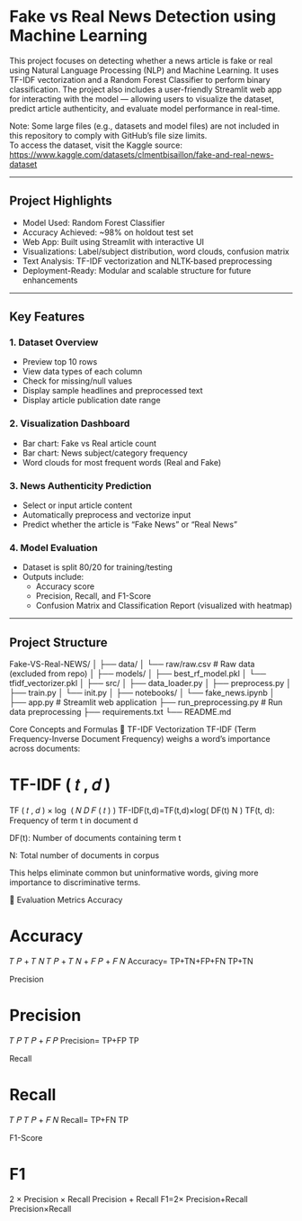 # Fake vs Real News Detection using Machine Learning

This project focuses on detecting whether a news article is fake or real using Natural Language Processing (NLP) and Machine Learning. It uses TF-IDF vectorization and a Random Forest Classifier to perform binary classification. The project also includes a user-friendly Streamlit web app for interacting with the model — allowing users to visualize the dataset, predict article authenticity, and evaluate model performance in real-time.

Note: Some large files (e.g., datasets and model files) are not included in this repository to comply with GitHub’s file size limits.  
To access the dataset, visit the Kaggle source: https://www.kaggle.com/datasets/clmentbisaillon/fake-and-real-news-dataset

---

## Project Highlights

- Model Used: Random Forest Classifier  
- Accuracy Achieved: ~98% on holdout test set  
- Web App: Built using Streamlit with interactive UI  
- Visualizations: Label/subject distribution, word clouds, confusion matrix  
- Text Analysis: TF-IDF vectorization and NLTK-based preprocessing  
- Deployment-Ready: Modular and scalable structure for future enhancements

---

## Key Features

### 1. Dataset Overview

- Preview top 10 rows  
- View data types of each column  
- Check for missing/null values  
- Display sample headlines and preprocessed text  
- Display article publication date range

### 2. Visualization Dashboard

- Bar chart: Fake vs Real article count  
- Bar chart: News subject/category frequency  
- Word clouds for most frequent words (Real and Fake)

### 3. News Authenticity Prediction

- Select or input article content  
- Automatically preprocess and vectorize input  
- Predict whether the article is “Fake News” or “Real News”

### 4. Model Evaluation

- Dataset is split 80/20 for training/testing  
- Outputs include:  
  - Accuracy score  
  - Precision, Recall, and F1-Score  
  - Confusion Matrix and Classification Report (visualized with heatmap)

---

## Project Structure

Fake-VS-Real-NEWS/
│
├── data/
│ └── raw/raw.csv # Raw data (excluded from repo)
│
├── models/
│ ├── best_rf_model.pkl
│ └── tfidf_vectorizer.pkl
│
├── src/
│ ├── data_loader.py
│ ├── preprocess.py
│ ├── train.py
│ └── init.py
│
├── notebooks/
│ └── fake_news.ipynb
│
├── app.py # Streamlit web application
├── run_preprocessing.py # Run data preprocessing
├── requirements.txt
└── README.md

Core Concepts and Formulas
🔹 TF-IDF Vectorization
TF-IDF (Term Frequency-Inverse Document Frequency) weighs a word’s importance across documents:

TF-IDF
(
𝑡
,
𝑑
)
=
TF
(
𝑡
,
𝑑
)
×
log
⁡
(
𝑁
𝐷
𝐹
(
𝑡
)
)
TF-IDF(t,d)=TF(t,d)×log( 
DF(t)
N
​
 )
TF(t, d): Frequency of term t in document d

DF(t): Number of documents containing term t

N: Total number of documents in corpus

This helps eliminate common but uninformative words, giving more importance to discriminative terms.

🔹 Evaluation Metrics
Accuracy

Accuracy
=
𝑇
𝑃
+
𝑇
𝑁
𝑇
𝑃
+
𝑇
𝑁
+
𝐹
𝑃
+
𝐹
𝑁
Accuracy= 
TP+TN+FP+FN
TP+TN
​
 
Precision

Precision
=
𝑇
𝑃
𝑇
𝑃
+
𝐹
𝑃
Precision= 
TP+FP
TP
​
 
Recall

Recall
=
𝑇
𝑃
𝑇
𝑃
+
𝐹
𝑁
Recall= 
TP+FN
TP
​
 
F1-Score

F1
=
2
×
Precision
×
Recall
Precision
+
Recall
F1=2× 
Precision+Recall
Precision×Recall
​
